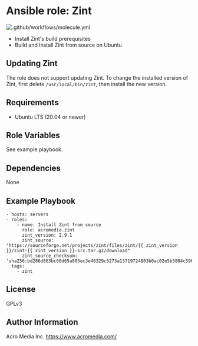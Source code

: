 # Ansible role: Zint

![.github/workflows/molecule.yml](https://github.com/AcroMedia/ansible-role-zint/workflows/.github/workflows/molecule.yml/badge.svg)

- Install Zint's build prerequisites
- Build and Install Zint from source on Ubuntu

## Updating Zint

The role does not support updating Zint. To change the installed version of
Zint, first delete `/usr/local/bin/zint`, then install the new version.

## Requirements

* Ubuntu LTS (20.04 or newer)

## Role Variables

See example playbook.

## Dependencies

None

## Example Playbook

    - hosts: servers
    - roles:
        - name: Install Zint from source
          role: acromedia.zint
          zint_version: 2.9.1
          zint_source: "https://sourceforge.net/projects/zint/files/zint/{{ zint_version }}/zint-{{ zint_version }}-src.tar.gz/download"
          zint_source_checksum: 'sha256:bd286d863bc60d65a805ec3e46329c5273a13719724803b0ac02e5b5804c596a'
      tags:
        - zint

## License

GPLv3

## Author Information

Acro Media Inc.
https://www.acromedia.com/
